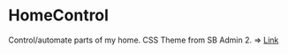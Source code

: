 # HomeControl
Control/automate parts of my home.
CSS Theme from SB Admin 2. => [Link](https://startbootstrap.com/template-overviews/sb-admin-2/)
 
